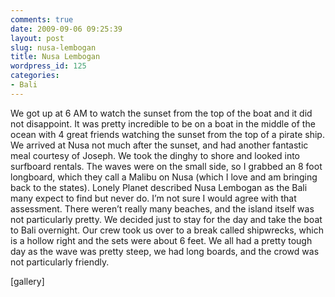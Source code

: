 ```yaml
---
comments: true
date: 2009-09-06 09:25:39
layout: post
slug: nusa-lembogan
title: Nusa Lembogan
wordpress_id: 125
categories:
- Bali
---
```


We got up at 6 AM to watch the sunset from the top of the boat and it did not disappoint.  It was pretty incredible to be on a boat in the middle of the ocean with 4 great friends watching the sunset from the top of a pirate ship.  We arrived at Nusa not much after the sunset, and had another fantastic meal courtesy of Joseph.  We took the dinghy to shore and looked into surfboard rentals.  The waves were on the small side, so I grabbed an 8 foot longboard, which they call a Malibu on Nusa (which I love and am bringing back to the states).  Lonely Planet described Nusa Lembogan as the Bali many expect to find but never do.  I’m not sure I would agree with that assessment.  There weren’t really many beaches, and the island itself was not particularly pretty.  We decided just to stay for the day and take the boat to Bali overnight.  Our crew took us over to a break called shipwrecks, which is a hollow right and the sets were about 6 feet.  We all had a pretty tough day as the wave was pretty steep, we had long boards, and the crowd was not particularly friendly.

[gallery]
